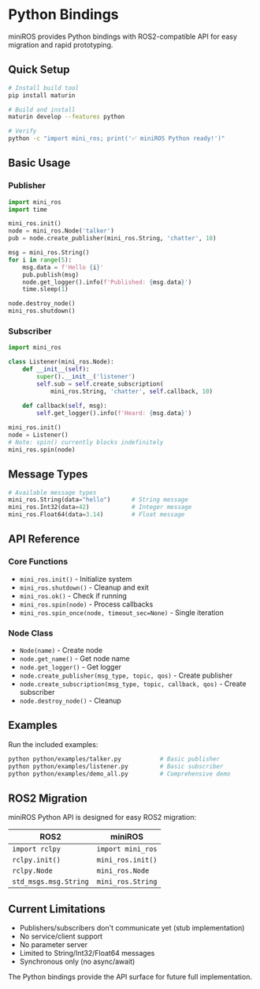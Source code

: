 # Python Bindings

miniROS provides Python bindings with ROS2-compatible API for easy migration and rapid prototyping.

## Quick Setup

```bash
# Install build tool
pip install maturin

# Build and install
maturin develop --features python

# Verify
python -c "import mini_ros; print('✅ miniROS Python ready!')"
```

## Basic Usage

### Publisher

```python
import mini_ros
import time

mini_ros.init()
node = mini_ros.Node('talker')
pub = node.create_publisher(mini_ros.String, 'chatter', 10)

msg = mini_ros.String()
for i in range(5):
    msg.data = f'Hello {i}'
    pub.publish(msg)
    node.get_logger().info(f'Published: {msg.data}')
    time.sleep(1)

node.destroy_node()
mini_ros.shutdown()
```

### Subscriber

```python
import mini_ros

class Listener(mini_ros.Node):
    def __init__(self):
        super().__init__('listener')
        self.sub = self.create_subscription(
            mini_ros.String, 'chatter', self.callback, 10)
    
    def callback(self, msg):
        self.get_logger().info(f'Heard: {msg.data}')

mini_ros.init()
node = Listener()
# Note: spin() currently blocks indefinitely
mini_ros.spin(node)
```

## Message Types

```python
# Available message types
mini_ros.String(data="hello")      # String message
mini_ros.Int32(data=42)            # Integer message  
mini_ros.Float64(data=3.14)        # Float message
```

## API Reference

### Core Functions
- `mini_ros.init()` - Initialize system
- `mini_ros.shutdown()` - Cleanup and exit
- `mini_ros.ok()` - Check if running
- `mini_ros.spin(node)` - Process callbacks
- `mini_ros.spin_once(node, timeout_sec=None)` - Single iteration

### Node Class
- `Node(name)` - Create node
- `node.get_name()` - Get node name
- `node.get_logger()` - Get logger
- `node.create_publisher(msg_type, topic, qos)` - Create publisher
- `node.create_subscription(msg_type, topic, callback, qos)` - Create subscriber
- `node.destroy_node()` - Cleanup

## Examples

Run the included examples:

```bash
python python/examples/talker.py           # Basic publisher
python python/examples/listener.py         # Basic subscriber  
python python/examples/demo_all.py         # Comprehensive demo
```

## ROS2 Migration

miniROS Python API is designed for easy ROS2 migration:

| ROS2 | miniROS |
|------|---------|
| `import rclpy` | `import mini_ros` |
| `rclpy.init()` | `mini_ros.init()` |
| `rclpy.Node` | `mini_ros.Node` |
| `std_msgs.msg.String` | `mini_ros.String` |

## Current Limitations

- Publishers/subscribers don't communicate yet (stub implementation)
- No service/client support
- No parameter server
- Limited to String/Int32/Float64 messages
- Synchronous only (no async/await)

The Python bindings provide the API surface for future full implementation. 